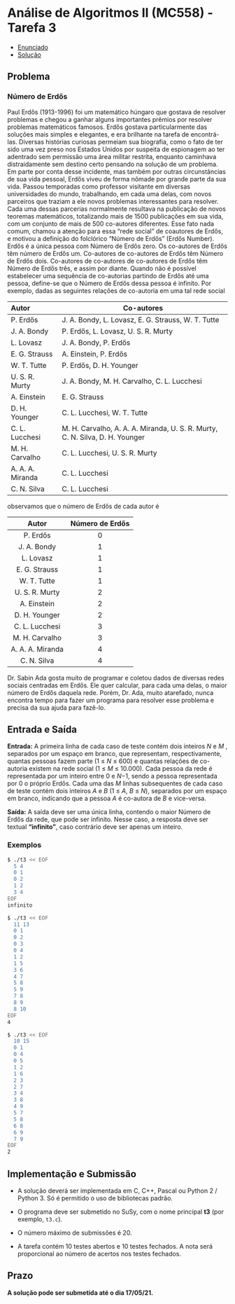 # Análise de Algoritmos II (MC558) - Tarefa 3

- [Enunciado](./enunc.pdf)
- [Solução](./t3.c)

## Problema

### Número de Erdős

Paul Erdős (1913-1996) foi um matemático húngaro que gostava de resolver problemas e chegou a ganhar alguns importantes prêmios por resolver problemas matemáticos famosos. Erdős gostava particularmente das soluções mais simples e elegantes, e era brilhante na tarefa de encontrá-las. Diversas histórias curiosas permeiam sua biografia, como o fato de ter sido uma vez preso nos Estados Unidos por suspeita de espionagem ao ter adentrado sem permissão uma área militar restrita, enquanto caminhava distraidamente sem destino certo pensando na solução de um problema. Em parte por conta desse incidente, mas também por outras circunstâncias de sua vida pessoal, Erdős viveu de forma nômade por grande parte da sua vida. Passou temporadas como professor visitante em diversas universidades do mundo, trabalhando, em cada uma delas, com novos parceiros que traziam a ele novos problemas interessantes para resolver. Cada uma dessas parcerias normalmente resultava na publicação de novos teoremas matemáticos, totalizando mais de 1500 publicações em sua vida, com um conjunto de mais de 500 co-autores diferentes. Esse fato nada comum, chamou a atenção para essa “rede social” de coautores de Erdős, e motivou a definição do folclórico “Número de Erdős” (Erdős Number). Erdős é a única pessoa com Número de Erdős zero. Os co-autores de Erdős têm número de Erdős um. Co-autores de co-autores de Erdős têm Número de Erdős dois. Co-autores de co-autores de co-autores de Erdős têm Número de Erdős três, e assim por diante. Quando não é possı́vel estabelecer uma sequência de co-autorias partindo de Erdős até uma pessoa, define-se que o Número de Erdős dessa pessoa é infinito. Por exemplo, dadas as seguintes relações de co-autoria em uma tal rede social

| Autor            | Co-autores                                                                   |
| :--------------- | ---------------------------------------------------------------------------- |
| P. Erdős         | J. A. Bondy, L. Lovasz, E. G. Strauss, W. T. Tutte                           |
| J. A. Bondy      | P. Erdős, L. Lovasz, U. S. R. Murty                                          |
| L. Lovasz        | J. A. Bondy, P. Erdős                                                        |
| E. G. Strauss    | A. Einstein, P. Erdős                                                        |
| W. T. Tutte      | P. Erdős, D. H. Younger                                                      |
| U. S. R. Murty   | J. A. Bondy, M. H. Carvalho, C. L. Lucchesi                                  |
| A. Einstein      | E. G. Strauss                                                                |
| D. H. Younger    | C. L. Lucchesi, W. T. Tutte                                                  |
| C. L. Lucchesi   | M. H. Carvalho, A. A. A. Miranda, U. S. R. Murty, C. N. Silva, D. H. Younger |
| M. H. Carvalho   | C. L. Lucchesi, U. S. R. Murty                                               |
| A. A. A. Miranda | C. L. Lucchesi                                                               |
| C. N. Silva      | C. L. Lucchesi                                                               |

observamos que o número de Erdős de cada autor é

| Autor            | Número de Erdős |
| :--------------: | :-------------: |
| P. Erdős         | 0               |
| J. A. Bondy      | 1               |
| L. Lovasz        | 1               |
| E. G. Strauss    | 1               |
| W. T. Tutte      | 1               |
| U. S. R. Murty   | 2               |
| A. Einstein      | 2               |
| D. H. Younger    | 2               |
| C. L. Lucchesi   | 3               |
| M. H. Carvalho   | 3               |
| A. A. A. Miranda | 4               |
| C. N. Silva      | 4               |

Dr. Sabin Ada gosta muito de programar e coletou dados de diversas redes sociais centradas em Erdős. Ele quer calcular, para cada uma delas, o maior número de Erdős daquela rede. Porém, Dr. Ada, muito atarefado, nunca encontra tempo para fazer um programa para resolver esse problema e precisa da sua ajuda para fazê-lo.

## Entrada e Saída

**Entrada:** A primeira linha de cada caso de teste contém dois inteiros *N* e *M* , separados por um espaço em branco, que representam, respectivamente, quantas pessoas fazem parte (1 ≤ *N* ≤ 600) e quantas relações de co-autoria existem na rede social (1 ≤ *M* ≤ 10.000). Cada pessoa da rede é representada por um inteiro entre 0 e *N*−1, sendo a pessoa representada por 0 o próprio Erdős. Cada uma das *M* linhas subsequentes de cada caso de teste contém dois inteiros *A* e *B* (1 ≤ *A*, *B* ≤ *N*), separados por um espaço em branco, indicando que a pessoa *A* é co-autora de *B* e vice-versa.

**Saı́da:** A saı́da deve ser uma única linha, contendo o maior Número de Erdős da rede, que pode ser infinito. Nesse caso, a resposta deve ser textual **“infinito”**, caso contrário deve ser apenas um inteiro.

### Exemplos

```bash
$ ./t3 << EOF
  5 4
  0 1
  0 2
  1 2
  3 4
EOF
infinito
```

```bash
$ ./t3 << EOF
  11 13
  0 1
  0 2
  0 3
  0 4
  1 2
  1 5
  3 6
  4 7
  5 8
  5 9
  7 8
  8 9
  8 10
EOF
4
```

```bash
$ ./t3 << EOF
  10 15
  0 1
  0 4
  0 5
  1 2
  1 6
  2 3
  2 7
  3 4
  3 8
  4 9
  5 7
  5 8
  6 8
  6 9
  7 9
EOF
2
```

## Implementação e Submissão

-  A solução deverá ser implementada em C, C++, Pascal ou Python 2 / Python 3. Só é permitido o uso de bibliotecas padrão.


- O programa deve ser submetido no SuSy, com o nome principal **t3** (por exemplo, `t3.c`).

- O número máximo de submissões é 20.

- A tarefa contém 10 testes abertos e 10 testes fechados. A nota será proporcional ao número de acertos nos testes fechados.

## Prazo

**A solução pode ser submetida até o dia 17/05/21.**
